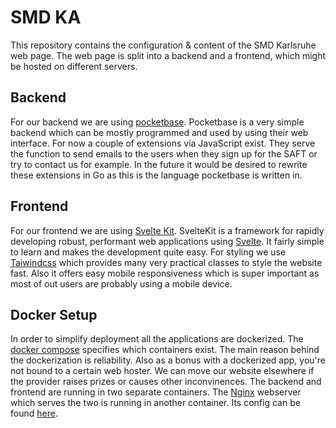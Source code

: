 # SMD KA

This repository contains the configuration & content of the SMD Karlsruhe web page.
The web page is split into a backend and a frontend, which might be hosted on different servers.


## Backend

For our backend we are using [pocketbase](https://pocketbase.io/). Pocketbase is a very simple backend which can be mostly programmed and used by using their web interface. For now a couple of extensions via JavaScript exist. They serve the function to send emails to the users when they sign up for the SAFT or try to contact us for example. In the future it would be desired to rewrite these extensions in Go as this is the language pocketbase is written in.

## Frontend

For our frontend we are using [Svelte Kit](https://kit.svelte.dev/). SvelteKit is a framework for rapidly developing robust, performant web applications using [Svelte](https://svelte.dev/). It fairly simple to learn and makes the development quite easy. For styling we use [Taiwindcss](https://tailwindcss.com/) which provides many very practical classes to style the website fast. Also it offers easy mobile responsiveness which is super important as most of out users are probably using a mobile device.

## Docker Setup

In order to simplify deployment all the applications are dockerized. The [docker compose](/docker-compose.yml) specifies which containers exist. The main reason behind the dockerization is reliability. Also as a bonus with a dockerized app, you're not bound to a certain web hoster. We can move our website elsewhere if the provider raises prizes or causes other inconvinences.
The backend and frontend are running in two separate containers. The [Nginx](https://www.nginx.com/) webserver which serves the two is running in another container. Its config can be found [here](/nginx/nginx.conf).

